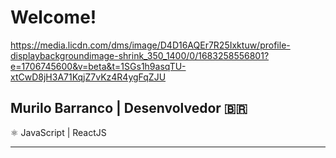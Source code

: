 # Welcome!

https://media.licdn.com/dms/image/D4D16AQEr7R25Ixktuw/profile-displaybackgroundimage-shrink_350_1400/0/1683258556801?e=1706745600&v=beta&t=1SGs1h9asqTU-xtCwD8jH3A71KqjZ7vKz4R4ygFqZJU
 

## Murilo Barranco | Desenvolvedor 🇧🇷


⚛️ JavaScript | ReactJS


----------------------------------------------------------------------------------








